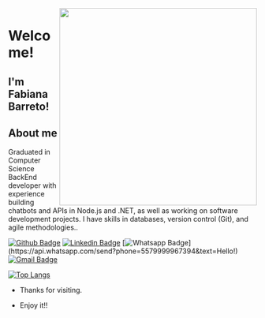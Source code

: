<img align="right" width="400" height="400" src="https://user-images.githubusercontent.com/39680930/97121174-0ca9f780-16fb-11eb-84c2-7ff83ed533b4.png">
 
# Welcome!
 
## I'm Fabiana Barreto!

## About me 
 
Graduated in Computer Science
BackEnd developer with experience building chatbots and APIs in Node.js and .NET, as well as working on software development projects. I have skills in databases, version control (Git), and agile methodologies..

[![Github Badge](https://img.shields.io/badge/-Github-000?style=flat-square&logo=Github&logoColor=white&link=https://github.com/fabifelicia)](https://github.com/fabifelicia)
[![Linkedin Badge](https://img.shields.io/badge/-LinkedIn-blue?style=flat-square&logo=Linkedin&logoColor=white&link=www.linkedin.com/in/fabiana-barreto2)](www.linkedin.com/in/fabiana-barreto2)
[![Whatsapp Badge](https://img.shields.io/badge/-Whatsapp-4CA143?style=flat-square&labelColor=4CA143&logo=whatsapp&logoColor=white&link=https://api.whatsapp.com/send?phone=5579999967394&text=Hello!)](https://api.whatsapp.com/send?phone=5579999967394&text=Hello!)
[![Gmail Badge](https://img.shields.io/badge/-Gmail-c14438?style=flat-square&logo=Gmail&logoColor=white&link=mailto:fabianabarretomenezes@gmail.com)](mailto:fabianabarretomenezes@gmail.com)
 
[![Top Langs](https://github-readme-stats.vercel.app/api/top-langs/?username=fabifelicia&layout=compact&theme=default)](https://github.com/fabifelicia/github-readme-stats)


- Thanks for visiting.  
 
- Enjoy it!! 
